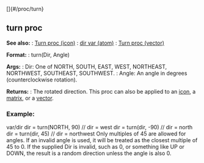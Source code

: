 []{#/proc/turn}
  ## turn proc
  **See also:**
  :   [Turn proc (icon)](ref/icon/proc/Turn)
  :   [dir var (atom)](ref/atom/var/dir)
  :   [Turn proc (vector)](ref/vector/proc/Turn)
  <!-- -->
  **Format:**
  :   turn(Dir, Angle)
  <!-- -->
  **Args:**
  :   Dir: One of NORTH, SOUTH, EAST, WEST, NORTHEAST, NORTHWEST,
      SOUTHEAST, SOUTHWEST.
  :   Angle: An angle in degrees (counterclockwise rotation).
  <!-- -->
  **Returns:**
  :   The rotated direction.
  This proc can also be applied to an [icon](ref/proc/turn/icon), a
  [matrix](ref/proc/turn/matrix), or a [vector](ref/proc/turn/vector).
  ### Example:
  var/dir dir = turn(NORTH, 90) // dir = west dir = turn(dir, -90) // dir
  = north dir = turn(dir, 45) // dir = northwest
  Only multiples of 45 are allowed for angles. If an invalid angle is
  used, it will be treated as the closest multiple of 45 to 0.
  If the supplied Dir is invalid, such as 0, or something like UP or DOWN,
  the result is a random direction unless the angle is also 0.